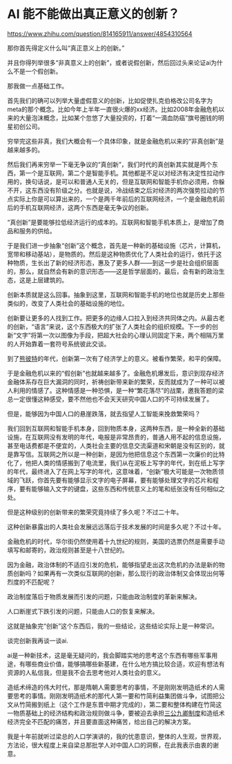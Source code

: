 # AI 能不能做出真正意义的创新？

https://www.zhihu.com/question/814165911/answer/4854310564

那你首先得定义什么叫“真正意义上的创新。”

并且你得列举很多“非真意义上的创新”，或者说假创新，然后回过头来论证ai为什么不是一个假创新。

那我做一点基础工作。

首先我们的确可以列举大量虚假意义的创新，比如促使扎克伯格改公司名字为meta的那个概念。比如今年上半年一直很火爆的xx经济。比如2008年金融危机以来的大量泡沫概念，比如某个忽悠了大量投资的，打着“一滴血防癌”旗号圈钱的明星初创公司。

穷举完这些非真，我们大概会有一个具体印象，就是金融危机以来的“非真创新”是越来越多的。

然后我们再来穷举一下毫无争议的“真创新”，我们时代的真创新其实就是两个东西，第一个是互联网，第二个是智能手机。其他都是不足以对经济有决定性拉动作用的，换句话说，是可以和普通人无关的，但是互联网和智能手机你必须用，你躲不开，这东西没有阶级之分。也就是说，冷战结束之后对经济的两次强势拉动的节点实际上你是可以算出来的，一个是两千年前后的互联网经济，一个是金融危机前后的手机互联网经济，这两个东西是毫无争议的创新。

“真创新”是要能够拉低经济运行的成本的。互联网和智能手机本质上，是增加了商品和服务的供给。

于是我们进一步抽象“创新”这个概念，首先是一种新的基础设施（芯片，计算机，宽带和移动基站），是物质的。然后是这种物质优化了人类社会的运行，依托于这种物质，生长出了新的经济形态，惠及了更多人群——到这一步是社会组织层面的，那么，就自然会有新的意识形态——这是哲学层面的，最后，会有新的政治生态，这是上层建筑的。

创新本质就是这么回事。抽象到这里，互联网和智能手机的地位也就是历史上那些类似的，改变了人类社会的基础设施的地位。

创新要让更多的人找到工作。把更多的边缘人口拉入到经济共同体之内。从最古老的创新，“语言”来说，这个东西极大的扩张了人类社会的组织规模。下一步的创新“文字”将第一次以图像为手段，把超大社会的心理认同固定下来，两个相隔万里的人开始靠着一套符号系统彼此交谈。

到了[熊彼特](https://zhida.zhihu.com/search?content_id=693716850&content_type=Answer&match_order=1&q=%E7%86%8A%E5%BD%BC%E7%89%B9&zhida_source=entity)的年代，创新第一次有了经济学上的意义。被看作繁荣，和平的保障。

于是金融危机以来的“假创新”也就越来越多了。金融危机爆发后，意识到现存经济金融体系存在巨大漏洞的同时，祈祷创新带来新的繁荣，反而就成为了一种可以被人利用的情感了。这种情感是一种恐惧，是一种“繁花落尽”的战栗，邀我答题的梁总一定很懂这种感受，要不然他也不会天天研究中国人口的不可持续发展了。

但是，能够因为中国人口的悬崖跌落，就去指望人工智能来挽救繁荣吗？

我们回到互联网和智能手机本身，回到物质本身，这两种东西，是一种全新的基础设施，在互联网没有发明的年代，电报是非常昂贵的，普通人用不起的信息设施，甚至电话费都是不便宜的，人类社会主要的信息交流渠道和宋朝是没有区别的，就是靠写信。互联网之所以是一种创新，是因为他把信息这个东西第一次廉价的比特化了，他把人类的情感搬到了电流里，我们从在泥板上写字的年代，到在纸上写字的年代，最终进入了在网上写字的年代，这意味着，“创新”极大可能是一次物质领域的飞跃，你首先要有能够显示文字的电子屏幕，要有能够处理文字的芯片和程序，要有能够输入文字的键盘，这些东西和传统意义上的笔和纸张没有任何相似之处。

但是这种级别的创新带来的繁荣究竟持续了多久呢？不过二十年。

这种创新暴露出的人类社会发展远远落后于技术发展的时间是多久呢？不过十年。

金融危机的时代，华尔街仍然使用着十九世纪的规则，美国的选票仍然是需要手动填写和邮寄的，政治规则甚至是十八世纪的。

因为金融，政治体制的不适应引发的危机，能够指望走出这次危机的办法是新的物质创新吗？如果再有一次类似互联网的创新，那么现行的政治体制又会体现出何等烈度的不匹配呢？

政治制度落后于物质发展而引发的问题，只能由政治制度的革新来解决。

人口断崖式下跌引发的问题，只能由人口的恢复来解决。

这就是抽象完“创新”这个东西后，我的一些结论，这些结论实际上是一种常识。

谈完创新我再谈一谈ai.

ai是一种新技术，这是毫无疑问的，我会脚踏实地的思考这个东西有哪些军事用途，有哪些商业价值，能够搞哪些新基建，在什么地方搞比较合适，欢迎有想法有资源的人私信我，但是我不会去思考他对人类社会的意义。

造纸术缔造的伟大时代，那是隋朝人需要思考的事情，不是刚刚发明造纸术的人需要思考的事情。刚刚发明造纸术的那代人第一要和竹简利益集团做斗争，试图把公文从竹简搬到纸上（这个工作是东晋中期才完成的），第二要和整体构建在竹简这一物质基础上的经济结构和政治规则做斗争，要被迫去承担[三公九卿制度](https://zhida.zhihu.com/search?content_id=693716850&content_type=Answer&match_order=1&q=%E4%B8%89%E5%85%AC%E4%B9%9D%E5%8D%BF%E5%88%B6%E5%BA%A6&zhida_source=entity)和造纸术经济完全不匹配的痛苦，并且要直面这种痛苦，给出自己的解决方案。

我是十年前就听过梁总的人口学演讲的，我的忧患意识，整体的人生观，世界观，方法论，很大程度上来自梁总那批学人对中国人口的洞察，在此我表示由衷的谢意。